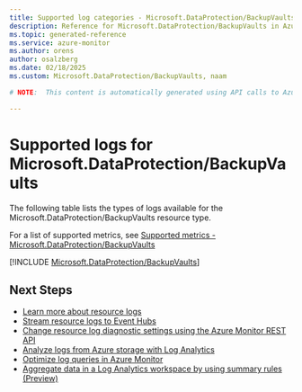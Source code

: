 ```yaml
---
title: Supported log categories - Microsoft.DataProtection/BackupVaults
description: Reference for Microsoft.DataProtection/BackupVaults in Azure Monitor Logs.
ms.topic: generated-reference
ms.service: azure-monitor
ms.author: orens
author: osalzberg
ms.date: 02/18/2025
ms.custom: Microsoft.DataProtection/BackupVaults, naam

# NOTE:  This content is automatically generated using API calls to Azure. Any edits made on these files will be overwritten in the next run of the script. 

---
```





# Supported logs for Microsoft.DataProtection/BackupVaults  
The following table lists the types of logs available for the Microsoft.DataProtection/BackupVaults resource type.
  
  
  
For a list of supported metrics, see [Supported metrics - Microsoft.DataProtection/BackupVaults](../supported-metrics/microsoft-dataprotection-backupvaults-metrics.md)  
  

  
[!INCLUDE [Microsoft.DataProtection/BackupVaults](~/reusable-content/ce-skilling/azure/includes/azure-monitor/reference/logs/microsoft-dataprotection-backupvaults-logs-include.md)]  
  

## Next Steps

* [Learn more about resource logs](/azure/azure-monitor/essentials/platform-logs-overview)
* [Stream resource logs to Event Hubs](/azure/azure-monitor/essentials/resource-logs#send-to-azure-event-hubs)
* [Change resource log diagnostic settings using the Azure Monitor REST API](/rest/api/monitor/diagnosticsettings)
* [Analyze logs from Azure storage with Log Analytics](/azure/azure-monitor/essentials/resource-logs#send-to-log-analytics-workspace)
* [Optimize log queries in Azure Monitor](/azure/azure-monitor/logs/query-optimization)
* [Aggregate data in a Log Analytics workspace by using summary rules (Preview)](/azure/azure-monitor/logs/summary-rules)